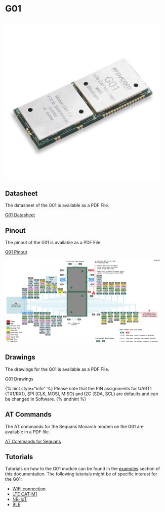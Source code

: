 # G01

## ![](../../.gitbook/assets/assets-lil0igdl11z7jos_jpx-lkn7scqkkkb6tqb3uyo-lkn83xkh3nwgrgs_fwq-g01-1%20%282%29.png) 

## Datasheet

The datasheet of the G01 is available as a PDF File.

<a href="../../.gitbook/assets/specsheets/Pycom_002_Specsheets_G01_v2.pdf" target="_blank"> G01 Datasheet </a>

## Pinout

The pinout of the G01 is available as a PDF File

<a href="../../.gitbook/assets/g01-pinout.pdf" target="_blank"> G01 Pinout </a>

![](../../.gitbook/assets/g01-pinout.png)

## Drawings

The drawings for the G01 is available as a PDF File.

<a href="../../.gitbook/assets/g01-drawing.pdf" target="_blank"> G01 Drawings </a>

{% hint style="info" %}
Please note that the PIN assignments for UART1 \(TX1/RX1\), SPI \(CLK, MOSI, MISO\) and I2C \(SDA, SCL\) are defaults and can be changed in Software.
{% endhint %}

## AT Commands

The AT commands for the Sequans Monarch modem on the G01 are available in a PDF file.

[AT Commands for Sequans](../../.gitbook/assets/Monarch-LR5110-ATCmdRefMan-rev6_noConfidential.pdf)

## Tutorials

Tutorials on how to the G01 module can be found in the [examples](../../tutorials/introduction.md) section of this documentation. The following tutorials might be of specific interest for the G01:

* [WiFi connection](../../tutorials/all/wlan.md)
* [LTE CAT-M1](../../tutorials/lte/cat-m1.md)
* [NB-IoT](../../tutorials/lte/nb-iot.md)
* [BLE](../../tutorials/all/ble.md)

